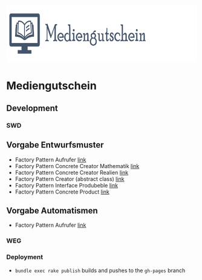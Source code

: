 
# <img src="./modularbeit/www/public/images/Logo.png" height=150 alt="Mediengutschein" />

# Mediengutschein
## Development

### SWD

## Vorgabe Entwurfsmuster
- Factory Pattern Aufrufer [link](./modularbeit/www/model/lerneinheiten/LerninhaltModel.php)
- Factory Pattern Concrete Creator Mathematik [link](./modularbeit/www/model/lerneinheiten/ConcreteCreatorMathe.php)
- Factory Pattern Concrete Creator Realien [link](./modularbeit/www/model/lerneinheiten/ConcreteCreatorRealien.php)
- Factory Pattern Creator (abstract class) [link](./modularbeit/www/model/lerneinheiten/Creator.php)
- Factory Pattern Interface Produbeble [link](./modularbeit/www/model/lerneinheiten/Produceble.php)
- Factory Pattern Concrete Product [link](./modularbeit/www/model/lerneinheiten/EinXEins.php)

## Vorgabe Automatismen
- Factory Pattern Aufrufer [link](./github/workflow/)

### WEG



### Deployment

- `bundle exec rake publish` builds and pushes to the `gh-pages` branch

